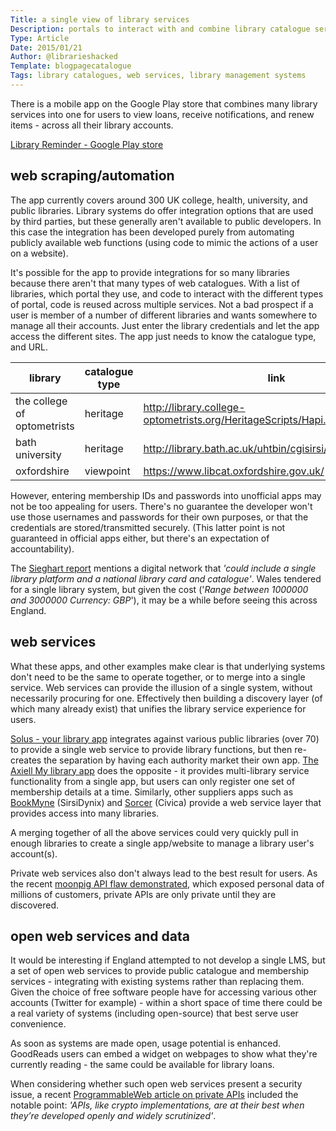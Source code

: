 ```yaml
---
Title: a single view of library services
Description: portals to interact with and combine library catalogue services across authorities and sectors.
Type: Article
Date: 2015/01/21
Author: @librarieshacked
Template: blogpagecatalogue
Tags: library catalogues, web services, library management systems
---
```


There is a mobile app on the Google Play store that combines many library services into one for users to view loans, receive notifications, and renew items - across all their library accounts.

[Library Reminder - Google Play store](https://play.google.com/store/apps/details?id=uk.co.fk33.lr.uk.free)

## web scraping/automation

The app currently covers around 300 UK college, health, university, and public libraries.  Library systems do offer integration options that are used by third parties, but these generally aren't available to public developers. In this case the integration has been developed purely from automating publicly available web functions (using code to mimic the actions of a user on a website).

It's possible for the app to provide integrations for so many libraries because there aren't that many types of web catalogues.  With a list of libraries, which portal they use, and code to interact with the different types of portal, code is reused across multiple services.  Not a bad prospect if a user is member of a number of different libraries and wants somewhere to manage all their accounts.  Just enter the library credentials and let the app access the different sites.  The app just needs to know the catalogue type, and URL.

| library | catalogue type | link |
| ------- | -------------- | ---- |
| the college of optometrists | heritage | http://library.college-optometrists.org/HeritageScripts/Hapi.dll |
| bath university | heritage | http://library.bath.ac.uk/uhtbin/cgisirsi/X/X/X/29/X/X/3// |
| oxfordshire | viewpoint | https://www.libcat.oxfordshire.gov.uk/ |

However, entering membership IDs and passwords into unofficial apps may not be too appealing for users.  There's no guarantee the developer won't use those usernames and passwords for their own purposes, or that the credentials are stored/transmitted securely.  (This latter point is not guaranteed in official apps either, but there's an expectation of accountability).

The [Sieghart report](https://www.gov.uk/government/publications/independent-library-report-for-england) mentions a digital network that *'could include a single library platform and a national library card and catalogue'*.  Wales tendered for a single library system, but given the cost ('*Range between 1000000 and 3000000 Currency: GBP*'), it may be a while before seeing this across England.

## web services

What these apps, and other examples make clear is that underlying systems don't need to be the same to operate together, or to merge into a single service.  Web services can provide the illusion of a single system, without necessarily procuring for one.  Effectively then building a discovery layer (of which many already exist) that unifies the library service experience for users.

[Solus - your library app](http://www.yourlibraryapp.com/postcards.html) integrates against various public libraries (over 70) to provide a single web service to provide library functions, but then re-creates the separation by having each authority market their own app.  [The Axiell My library app](https://play.google.com/store/apps/details?id=dk.bridgeit.axiell.mylibrary&hl=en_GB) does the opposite - it provides multi-library service functionality from a single app, but users can only register one set of membership details at a time.  Similarly, other suppliers apps such as [BookMyne](http://www.sirsidynix.com/products/bookmyne) (SirsiDynix) and [Sorcer](http://civicalld.com/news/sorcer-mobile-now-on-android) (Civica) provide a web service layer that provides access into many libraries.

A merging together of all the above services could very quickly pull in enough libraries to create a single app/website to manage a library user's account(s).

Private web services also don't always lead to the best result for users.  As the recent [moonpig API flaw demonstrated](http://www.programmableweb.com/news/moonpig-api-flaw-exposes-data-over-3-million-customers/2015/01/06), which exposed personal data of millions of customers, private APIs are only private until they are discovered.

## open web services and data

It would be interesting if England attempted to not develop a single LMS, but a set of open web services to provide public catalogue and membership services - integrating with existing systems rather than replacing them.  Given the choice of free software people have for accessing various other accounts (Twitter for example) - within a short space of time there could be a real variety of systems (including open-source) that best serve user convenience.

As soon as systems are made open, usage potential is enhanced.  GoodReads users can embed a widget on webpages to show what they're currently reading - the same could be available for library loans.

When considering whether such open web services present a security issue, a recent [ProgrammableWeb article on private APIs](http://www.programmableweb.com/news/how-hackers-crack-supposedly-secure-and-private-apis/analysis/2015/01/12) included the notable point: *'APIs, like crypto implementations, are at their best when they’re developed openly and widely scrutinized'*.